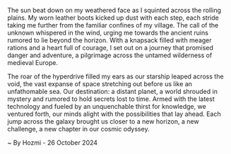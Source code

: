 
The sun beat down on my weathered face as I squinted across the rolling plains. My worn leather boots kicked up dust with each step, each stride taking me further from the familiar confines of my village. The call of the unknown whispered in the wind, urging me towards the ancient ruins rumored to lie beyond the horizon. With a knapsack filled with meager rations and a heart full of courage, I set out on a journey that promised danger and adventure, a pilgrimage across the untamed wilderness of medieval Europe.

The roar of the hyperdrive filled my ears as our starship leaped across the void, the vast expanse of space stretching out before us like an unfathomable sea. Our destination: a distant planet, a world shrouded in mystery and rumored to hold secrets lost to time. Armed with the latest technology and fueled by an unquenchable thirst for knowledge, we ventured forth, our minds alight with the possibilities that lay ahead. Each jump across the galaxy brought us closer to a new horizon, a new challenge, a new chapter in our cosmic odyssey. 

~ By Hozmi - 26 October 2024
